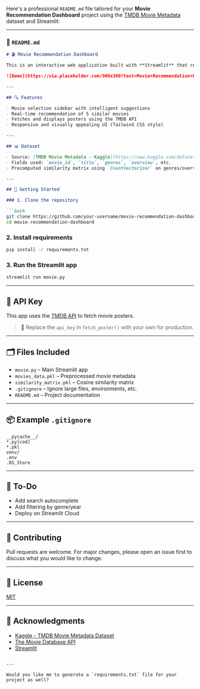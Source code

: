 Here's a professional `README.md` file tailored for your **Movie Recommendation Dashboard** project using the [TMDB Movie Metadata](https://www.kaggle.com/datasets/tmdb/tmdb-movie-metadata) dataset and Streamlit:

---

### 📄 `README.md`

```markdown
# 🎬 Movie Recommendation Dashboard

This is an interactive web application built with **Streamlit** that recommends movies based on a selected title using **cosine similarity** and metadata from the **TMDB Movie Metadata** dataset.

![Demo](https://via.placeholder.com/900x300?text=Movie+Recommendation+Dashboard)

---

## 🔍 Features

- Movie selection sidebar with intelligent suggestions
- Real-time recommendation of 5 similar movies
- Fetches and displays posters using the TMDB API
- Responsive and visually appealing UI (Tailwind CSS style)

---

## 📊 Dataset

- Source: [TMDB Movie Metadata - Kaggle](https://www.kaggle.com/datasets/tmdb/tmdb-movie-metadata)
- Fields used: `movie_id`, `title`, `genres`, `overview`, etc.
- Precomputed similarity matrix using `CountVectorizer` on genres/overview

---

## 🚀 Getting Started

### 1. Clone the repository

```bash
git clone https://github.com/your-username/movie-recommendation-dashboard.git
cd movie-recommendation-dashboard
```

### 2. Install requirements

```bash
pip install -r requirements.txt
```

### 3. Run the Streamlit app

```bash
streamlit run movie.py
```

---

## 🔑 API Key

This app uses the [TMDB API](https://www.themoviedb.org/documentation/api) to fetch movie posters.

> 🔐 Replace the `api_key` in `fetch_poster()` with your own for production.

---

## 🗂 Files Included

- `movie.py` – Main Streamlit app
- `movies_data.pkl` – Preprocessed movie metadata
- `similarity_matrix.pkl` – Cosine similarity matrix
- `.gitignore` – Ignore large files, environments, etc.
- `README.md` – Project documentation

---

## 📦 Example `.gitignore`

```gitignore
__pycache__/
*.py[cod]
*.pkl
venv/
.env
.DS_Store
```

---

## 📌 To-Do

- Add search autocomplete
- Add filtering by genre/year
- Deploy on Streamlit Cloud

---

## 🤝 Contributing

Pull requests are welcome. For major changes, please open an issue first to discuss what you would like to change.

---

## 📜 License

[MIT](LICENSE)

---

## 💬 Acknowledgments

- [Kaggle - TMDB Movie Metadata Dataset](https://www.kaggle.com/datasets/tmdb/tmdb-movie-metadata)
- [The Movie Database API](https://www.themoviedb.org/documentation/api)
- [Streamlit](https://streamlit.io/)
```

---

Would you like me to generate a `requirements.txt` file for your project as well?
